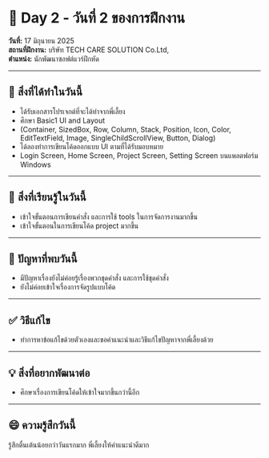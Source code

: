 # 📅 Day 2 - วันที่ 2 ของการฝึกงาน
**วันที่:** 17 มิถุนายน 2025  
**สถานที่ฝึกงาน:** บริษัท TECH CARE SOLUTION Co.Ltd,  
**ตำแหน่ง:** นักพัฒนาซอฟต์แวร์ฝึกหัด

---

## 📝 สิ่งที่ได้ทำในวันนี้
- ได้รับเอกสารโปรเจกต์ที่จะได้ทำจากพี่เลี้ยง
- ศึกษา Basic1 UI and Layout
- (Container, SizedBox, Row, Column, Stack, Position, Icon, Color, EditTextField, Image, SingleChildScrollView, Button, Dialog)
- ได้ลองทำการเขียนโค้ดออกแบบ UI ตามที่ได้รับมอบหมาย
- Login Screen, Home Screen, Project Screen, Setting Screen บนแพลตฟอร์ม Windows


---

## 🎯 สิ่งที่เรียนรู้ในวันนี้
- เข้าใจขั้นตอนการเขียนคำสั่ง และการใช้ tools ในการจัดการงานมากขึ้น
- เข้าใจขั้นตอนในการเขียนโค้ด project มากขึ้น

---

## 🤔 ปัญหาที่พบวันนี้
- มีปัญหาเรื่องยังไม่ค่อยรู้เรื่องพวกชุดคำสั่ง และการใช้ชุดคำสั่ง
- ยังไม่ค่อยเข้าใจเรื่องการจัดรูปแบบโค้ด


---

## ✅ วิธีแก้ไข
- ทำการหาข้อแก้ไขด้วยตัวเองและขอคำแนะนำและวิธีแก้ไขปัญหาจากพี่เลี้ยงด้วย


---

## 💡 สิ่งที่อยากพัฒนาต่อ
- ศึกษาเรื่องการเขียนโค้ดให้เข้าใจมากขึ้นกว่านี้อีก


---

## 😄 ความรู้สึกวันนี้
รู้สึกตื่นเต้นน้อยกว่าวันแรกมาก พี่เลี้ยงให้คำแนะนำดีมาก 

